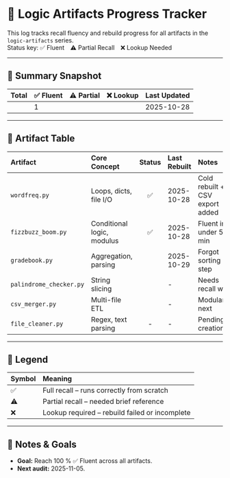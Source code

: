 # 🧠 Logic Artifacts Progress Tracker

This log tracks recall fluency and rebuild progress for all artifacts in the `logic-artifacts` series.  
Status key: ✅ Fluent ⚠️ Partial Recall ❌ Lookup Needed

---

## 🔹 Summary Snapshot

| Total | ✅ Fluent | ⚠️ Partial | ❌ Lookup | Last Updated |
|:------|:----------|:-----------|:----------|:--------------|
|     | 1         |           |          | 2025-10-28 |

---

## 🔸 Artifact Table
| Artifact | Core Concept | Status | Last Rebuilt | Notes |
|:----------|:--------------|:--------:|:--------------|:------|
| `wordfreq.py` | Loops, dicts, file I/O | ✅ | 2025-10-28 | Cold rebuilt + CSV export added |
| `fizzbuzz_boom.py` | Conditional logic, modulus | ✅ | 2025-10-28 | Fluent in under 5 min |
| `gradebook.py` | Aggregation, parsing |  | 2025-10-29 | Forgot sorting step |
| `palindrome_checker.py` | String slicing |  | - | Needs recall work |
| `csv_merger.py` | Multi-file ETL |  | - | Modularize next |
| `file_cleaner.py` | Regex, text parsing | - | - | Pending creation |

---

## 🔹 Legend

| Symbol | Meaning |
|:--------|:----------|
| ✅ | Full recall – runs correctly from scratch |
| ⚠️ | Partial recall – needed brief reference |
| ❌ | Lookup required – rebuild failed or incomplete |

---

## 🔹 Notes & Goals

- **Goal:** Reach 100 % ✅ Fluent across all artifacts.  
- **Next audit:** 2025-11-05.  